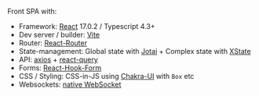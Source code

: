 Front SPA with:

-   Framework: [React](https://github.com/facebook/react) 17.0.2 / Typescript 4.3+
-   Dev server / builder: [Vite](https://github.com/vitejs/vite/)
-   Router: [React-Router](https://github.com/ReactTraining/react-router/)
-   State-management: Global state with
    [Jotai](https://github.com/pmndrs/jotai/) + Complex state with
    [XState](https://github.com/statelyai/xstate)
-   API: [axios](https://github.com/axios/axios) +
    [react-query](https://github.com/tannerlinsley/react-query)
-   Forms: [React-Hook-Form](https://github.com/react-hook-form/react-hook-form/)
-   CSS / Styling: CSS-in-JS using
    [Chakra-UI](https://github.com/chakra-ui/chakra-ui) with `Box` etc
-   Websockets:
    [native WebSocket](https://developer.mozilla.org/en-US/docs/Web/API/WebSocket)
